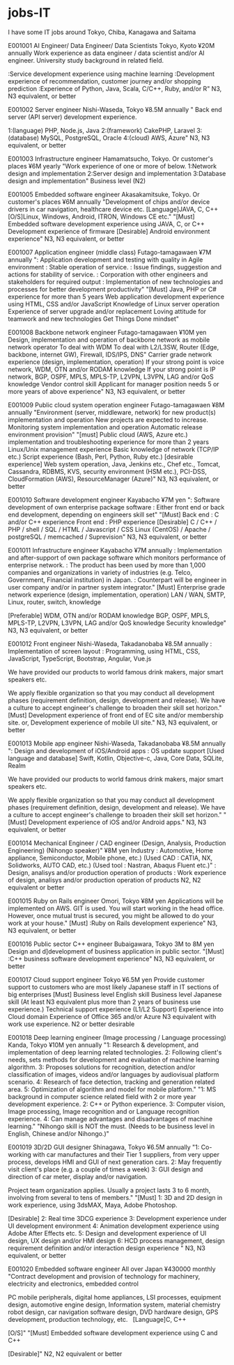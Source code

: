 # jobs-IT
I have some IT jobs around Tokyo, Chiba, Kanagawa and Saitama

E001001
AI Engineer/ Data Engineer/ Data Scientists
Tokyo, Kyoto
¥20M annually
<Must>
Work experience as data engineer / data scientist and/or AI engineer.
University study background in related field.

<Desirable>
:Service development experience using machine learning
:Development experience of recommendation, customer journey and/or shopping prediction
:Experience of Python, Java,  Scala, C/C++, Ruby, and/or R"
N3, N3 equivalent, or better
  
 
  
E001002
Server engineer
Nishi-Waseda, Tokyo
¥8.5M annually
"<Must>
Back end server (API server) development experience.

<Desirable experiences>
 1:(language) PHP, Node.js, Java
 2:(framework) CakePHP, Laravel
 3:(database) MySQL, PostgreSQL, Oracle
 4:(cloud) AWS, Azure"
N3, N3 equivalent, or better
  
    
  E001003
Infrastructure engineer
Hamamatsucho, Tokyo. Or customer's places
¥6M yearly
"Work experience of one or more of below.
 1:Network design and implementation
 2:Server design and implementation
 3:Database design and implementation"
Business level (N2)


E001005
Embedded software engineer
Akasakamitsuke, Tokyo. Or customer's places
¥6M annually
"Development of chips and/or device drivers in car navigation, healthcare device etc. 
 [Language]JAVA, C, C++ 
 [O/S]Linux, Windows, Android, ITRON, Windows CE etc."
"[Must]
 Embedded software development experience using JAVA, C, or C++
 Development experience of firmware
 [Desirable]
 Android environment experience"
N3, N3 equivalent, or better


E001007
Application engineer (middle class)
Futago-tamagawaen
¥7M annually
": Application development and testing with quality in Agile environment
 : Stable operation of service.
 : Issue findings, suggestion and actions for stability of service.
 : Corporation with other engineers and stakeholders for required output
 : Implementation of new technologies and processes for better development productivity"
"[Must]
 Java, PHP or C# experience for more than 5 years
 Web application development experience using HTML, CSS and/or JavaScript
 Knowledge of Linux server operation
 Experience of server upgrade and/or replacement
 Loving attitude for teamwork and new technologies
 Get Things Done mindset"
 
 
  E001008
Backbone network engineer
Futago-tamagawaen
¥10M yen
Design, implementation and operation of backbone network as mobile network operator
To deal with WDM
To deal with L2/L3SW, Router (Edge, backbone, internet GW), Firewall, IDS/IPS, DNS"
Carrier grade network experience (design, implementation, operation)
If your strong point is voice network, WDM, OTN and/or RODAM knowledge
If your strong point is IP network, BGP, OSPF, MPLS, MPLS-TP, L2VPN, L3VPN, LAG and/or QoS knowledge
Vendor control skill
Applicant for manager position needs 5 or more years of above experience"
N3, N3 equivalent, or better


 E001009
Public cloud system operation engineer
Futago-tamagawaen
¥8M annually
"Environment (server, middleware, network) for new product(s) implementation and operation
 New projects are expected to increase.
 Monitoring system implementation and operation
 Automatic release environment provision"
"[must]
 Public cloud (AWS, Azure etc.) implementation and troubleshooting experience for more than 2 years
 Linux/Unix management experience
 Basic knowledge of network (TCP/IP etc.)
 Script experience (Bash, Perl, Python, Ruby etc.)
 [desirable experience]
 Web system operation, Java, Jenkins etc., Chef etc., Tomcat, Cassandra, RDBMS, KVS, security environment (HSM etc.), PCI-DSS, CloudFormation (AWS), ResourceManager (Azure)"
N3, N3 equivalent, or better


E001010
Software development engineer
Kayabacho
¥7M yen
": Software development of own enterprise package software
 : Either front end or back end development, depending on engineers skill set"
"[Must]
 Back end : C and/or C++ experience
 Front end : PHP experience 
 [Desirable]
 C / C++ / PHP / shell / SQL / HTML / Javascript / CSS
 Linux (CentOS) / Apache / postgreSQL / memcached / Suprevision"
N3, N3 equivalent, or better


E001011
Infrastructure engineer
Kayabacho
¥7M annually
: Implementation and after-support of own package software which monitors performance of enterprise network.
: The product has been used by more than 1,000 companies and organizations in variety of industries (e.g. Telco, Government, Financial institution) in Japan. 
 : Counterpart will be engineer in user company and/or in partner system integrator."
[Must]
 Enterprise grade network experience (design, implementation, operation)
 LAN / WAN, SMTP, Linux, router, switch, knowledge
 
 [Preferable]
 WDM, OTN and/or RODAM knowledge
 BGP, OSPF, MPLS, MPLS-TP, L2VPN, L3VPN, LAG and/or QoS knowledge
 Security knowledge"
N3, N3 equivalent, or better


E001012
Front engineer
Nishi-Waseda, Takadanobaba
¥8.5M annually
: Implementation of screen layout
: Programming, using HTML, CSS, JavaScript, TypeScript, Bootstrap, Angular, Vue.js
 
We have provided our products to world famous drink makers, major smart speakers etc.
 
We apply flexible organization so that you may conduct all development phases (requirement definition, design, development and release). We have a culture to accept engineer's challenge to broaden their skill set horizon."
[Must]
Development experience of front end of EC site and/or membership site.
or,
Development experience of mobile UI site."
N3, N3 equivalent, or better


E001013
Mobile app engineer
Nishi-Waseda, Takadanobaba
¥8.5M annually 
": Design and development of iOS/Android apps
 : OS update support
 [Used language and database] Swift, Kotlin, Objective-c, Java, Core Data, SQLite, Realm
 
 We have provided our products to world famous drink makers, major smart speakers etc.
 
 We apply flexible organization so that you may conduct all development phases (requirement definition, design, development and release). We have a culture to accept engineer's challenge to broaden their skill set horizon."
"[Must]
 Development experience of iOS and/or Android apps."
N3, N3 equivalent, or better


E001014
Mechanical Engineer / CAD engineer
(Design, Analysis, Production Engineering)
(Nihongo speaker)"
¥8M yen
Industry : Automotive, Home appliance, Semiconductor, Mobile phone, etc.) (Used CAD : CATIA, NX, Solidworks, AUTO CAD, etc.) (Used tool : Nastran, Abaqus Fluent etc.)" : Design, analisys and/or production operation of products
: Work experience of design, analisys and/or production operation of products
N2, N2 equivalent or better


E001015
Ruby on Rails engineer
Omori, Tokyo
¥8M yen
Applications will be implemented on AWS. 
 GIT is used.
 You will start working in the head office. However, once mutual trust is secured, you might be allowed to do your work at your house."
[Must]
 :Ruby on Rails development experience"
N3, N3 equivalent, or better


E001016
Public sector C++ engineer
Bubaigawara, Tokyo
3M to 8M yen
Design and d]development of business application in public sector.
"[Must]
 :C++ business software development experience"
N3, N3 equivalent, or better


E001017
Cloud support engineer
Tokyo
¥6.5M yen
Provide customer support to customers who are most likely Japanese staff in IT sections of big enterprises
[Must]
Business level English skill
Business level Japanese skill (At least N3 equivalent plus more than 2 years of business use experience.)
Technical support experience (L1/L2 Support)
Experience into Cloud domain
Experience of Office 365 and/or Azure
N3 equivalent with work use experience. N2 or better desirable


E001018
Deep learning engineer (Image processing / Language processing)
Kanda, Tokyo
¥10M yen annually
"1: Research & development, and implementation of deep learning related technologies.
2: Following client's needs, sets methods for development and evaluation of machine learning algorithm.
3: Proposes solutions for recognition, detection and/or classification of images, videos and/or languages by audiovisual platform scenario.
4: Research of face detection, tracking and generation related area.
5: Optimization of algorithm and model for mobile platform."
"1: MS background in computer science related field with 2 or more year development experience. 
2: C++ or Python experience.
3: Computer vision, Image processing, Image recognition and or Language recognition experience.
4: Can manage advantages and disadvantages of machine learning."
"Nihongo skill is NOT the must.
(Needs to be business level in English, Chinese and/or Nihongo.)"


E001019
3D/2D GUI designer
Shinagawa, Tokyo
¥6.5M annually
"1: Co-working with car manufactures and their Tier 1 suppliers, from very upper process, develops HMI and GUI of next generation cars.
2: May frequently visit client's place (e.g. a couple of times a week)
3: GUI design and direction of car meter, display and/or navigation.

Project team organization applies. Usually a project lasts 3 to 6 month, involving from several to tens of members."
"[Must]
1: 3D and 2D design in work experience, using 3dsMAX, Maya, Adobe Photoshop.

[Desirable]
2: Real time 3DCG experience
3: Development experience under UI development environment
4: Animation development experience using Adobe After Effects etc.
5: Design and development experience of UI design, UX design and/or HMI design
6: HCD process management, design requirement definition and/or interaction design experience "
N3, N3 equivalent, or better


E001020
Embedded software engineer
All over Japan
¥430000 monthly
"Contract development and provision of technology for machinery, electricity and electronics, embedded control

PC mobile peripherals, digital home appliances, LSI processes, equipment design, automotive engine design,
Information system, material chemistry robot design, car navigation software design, DVD hardware design, GPS development, production technology, etc.
 
 [Language]C, C++

 [O/S]"
"[Must]
Embedded software development experience using C and C++

[Desirable]"
N2, N2 equivalent or better
